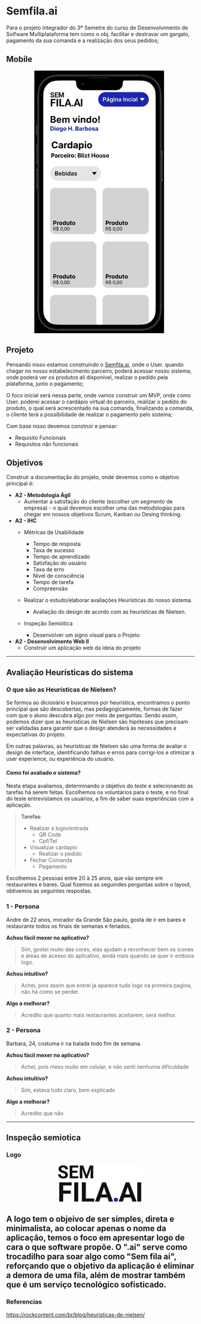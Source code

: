 # Semfila.ai

Para o projeto integrador do 3º Semetre do curso de Desenvolvimento de Solfware Multiplataforma tem como o obj. facilitar e destravar um gargalo, pagamento da sua comanda e a realização dos seus pedidos;

## Mobile

<p align="center" width="100%">
    <img src="./docs/mobile.gif">
</p>

## Projeto

Pensando nisso estamos construindo o [Semfila.ai](http://Semfila.ai '‌'), onde o User. quando chegar no nosso estabelecimento parceiro, poderá acessar nosso sistema, onde poderá ver os produtos ali disponível, realizar o pedido pela plataforma, junto o pagamento;

O foco inicial será nessa parte, onde vamos construir um MVP, onde como User. poderei acessar o cardápio virtual do parceiro, realizar o pedido do produto, o qual será acrescentado na sua comanda, finalizando a comanda, o cliente terá a possibilidade de realizar o pagamento pelo sistema;

Com base nisso devemos construir e pensar:

- Requisito Funcionais
- Requisitos não funcionais

## Objetivos

Construir a documentação do projeto, onde devemos como o objetivo principal é:

- **A2 - Metodologia Ágil**
  - Aumentar a satisfação do cliente (escolher um segmento de empresa) - o qual devemos escolher uma das metodologias para chegar em nossos objetivos Scrum, Kanban ou Desing thinking.
- **A2 - IHC**
  - Métricas de Usabilidade
    - Tempo de resposta
    - Taxa de sucesso
    - Tempo de aprendizado
    - Satisfação do usuário
    - Taxa de erro
    - Nível de consciência
    - Tempo de tarefa
    - Compreensão

  - Realizar o estudo/elaborar avaliações Heurísticas do nosso sistema.
    - Avaliação do design de acordo com as heurísticas de Nielsen.
  - Inspeção Semiótica
    - Desenvolver um signo visual para o Projeto
- **A2 - Desenvolvimento Web ll**
  - Construir um aplicação web da ideia do projeto

---

## Avaliação Heurísticas do sistema

### O que são as Heurísticas de Nielsen?

Se formos ao dicionário e buscarmos por heurística, encontramos o ponto principal que são descobertas, mas pedagogicamente, formas de fazer com que o aluno descubra algo por meio de perguntas. Sendo assim, podemos dizer que as heurísticas de Nielsen são hipóteses que precisam ser validadas para garantir que o design atenderá às necessidades e expectativas do projeto.

Em outras palavras, as heurísticas de Nielsen são uma forma de avaliar o design de interface, identificando falhas e erros para corrigi-los e otimizar a user experience, ou experiência do usuário.

#### Como foi avaliado o sistema?

 Nesta etapa avaliamos, determinando o objetivo do teste e selecionando as tarefas há serem feitas. Escolhemos os voluntários para o teste, e no final do teste entrevistamos os usuários, a fim de saber suas experiências com a aplicação.

> **Tarefas**:
>
> - Realizar a login/entrada
>   - QR Code
>   - Cpf/Tel
> - Visualizar cárdapio
>   - Realizar o pedido
> - Fechar Comanda
>   - Pagamento
>

Escolhemos 2 pessoas entre 20 à 25 anos, que vão sempre em restaurantes e bares. Qual fizemos as seguindes perguntas sobre o layout, obtivemos as seguintes respostas.

### 1 - Persona

Andre de 22 anos, morador da Grande São paulo, gosta de ir em bares e restaurante todos os finais de semanas e feriados.

**Achou fácil mexer no aplicativo?**

> Sim, gostei muito das cores, elas ajudam a reconhecer bem os icones e áreas de acesso do aplicativo, ainda mais quando se quer ir embora logo.
>

**Achou intuitivo?**

> Achei, pois assim que entrei ja aparece tudo logo na primeira pagina, não há como se perder.
>

**Algo a melhorar?**

> Acredito que quanto mais restaurantes aceitarem, será melhor.
>

### 2 - Persona

Barbara, 24, costuma ir na balada todo fim de semana.

**Achou fácil mexer no aplicativo?**

> Achei, pois mexo muito em celular, e não senti nenhuma dificuldade

**Achou intuitivo?**

> Sim, estava tudo claro, bem explicado

**Algo a melhorar?**

> Acredito que não

---

## Inspeção semiotica

### Logo

<p align="center" width="100%">
    <img src="./docs/logo.svg">
</p>

A logo tem o objeivo de ser simples, direta e minimalista, ao colocar apenas o nome da aplicação, temos o foco em apresentar logo de cara o que software propõe. O ".ai" serve como trocadilho para soar algo como "Sem fila ai", reforçando que o objetivo da aplicação é eliminar a demora de uma fila, além de mostrar também que é um serviço tecnológico sofisticado.
----

### Referencias

<https://rockcontent.com/br/blog/heuristicas-de-nielsen/>
